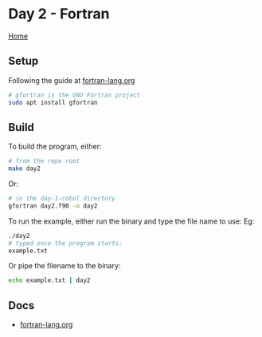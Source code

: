 # Day 2 - Fortran

[Home](../README.md)

## Setup

Following the guide at [fortran-lang.org](https://fortran-lang.org/en/learn/os_setup/install_gfortran/)

```sh
# gfortran is the GNU Fortran project
sudo apt install gfortran
```

## Build

To build the program, either:

```sh
# from the repo root
make day2
```

Or:

```sh
# in the day-1-cobol directory
gfortran day2.f90 -o day2
```

To run the example, either run the binary and type the file name to use:
Eg:

```sh
./day2
# typed once the program starts:
example.txt
```

Or pipe the filename to the binary:

```sh
echo example.txt | day2
```

## Docs

- [fortran-lang.org](https://fortran-lang.org/en/learn/)

